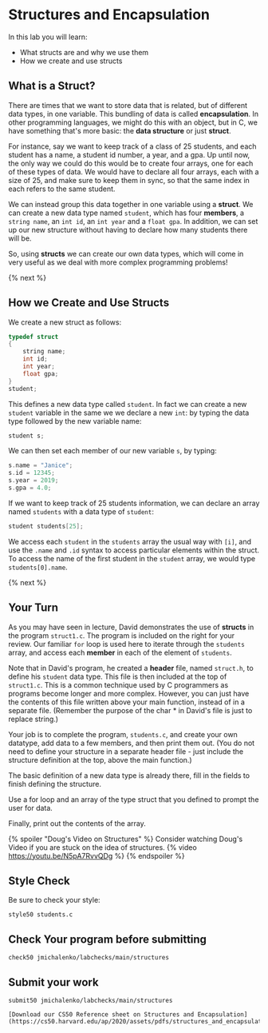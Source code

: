 # Structures and Encapsulation

In this lab you will learn:

- What structs are and why we use them
- How we create and use structs

## What is a Struct?

There are times that we want to store data that is related, but of different data types, in one variable. This bundling of data is called **encapsulation**. In other programming languages, we might do this with an object, but in C, we have something that's more basic: the **data structure** or just **struct**. 

For instance, say we want to keep track of a class of 25 students, and each student has a name, a student id number, a year, and a gpa. Up until now, the only way we could do this would be to create four arrays, one for each of these types of data. We would have to declare all four arrays, each with a size of 25, and make sure to keep them in sync, so that the same index in each refers to the same student.

We can instead group this data together in one variable using a **struct**. We can create a new data type named `student`, which has four **members**, a `string name`, an `int id`, an `int year` and a `float gpa`. In addition, we can set up our new structure without having to declare how many students there will be.

So, using **structs** we can create our own data types, which will come in very useful as we deal with more complex programming problems! 

{% next %}

## How we Create and Use Structs

We create a new struct as follows:

```c
typedef struct
{
    string name;
    int id;
    int year;
    float gpa;
}
student;
```

This defines a new data type called `student`. In fact we can create a new `student` variable in the same we we declare a new `int`: by typing the data type followed by the new variable name:

```c
student s;
```

We can then set each member of our new variable `s`, by typing:

```c
s.name = "Janice";
s.id = 12345;
s.year = 2019;
s.gpa = 4.0;
```

If we want to keep track of 25 students information, we can declare an array named `students` with a data type of `student`:

```c
student students[25];
```

We access each `student` in the `students` array the usual way with `[i]`, and use the `.name` and `.id` syntax to access particular elements within the struct. To access the name of the first student in the `student` array, we would type `students[0].name`.

{% next %}

## Your Turn

As you may have seen in lecture, David demonstrates the use of **structs** in the program `struct1.c`. The program is included on the right for your review. Our familiar `for` loop is used here to iterate through the `students` array, and access each **member** in each of the element of `students`.

Note that in David's program, he created a **header** file, named `struct.h`, to define his `student` data type. This file is then included at the top of `struct1.c`. This is a common technique used by C programmers as programs become longer and more complex. However, you can just have the contents of this file written above your main function, instead of in a separate file.  (Remember the purpose of the char * in David's file is just to replace string.)

Your job is to complete the program, `students.c`, and create your own datatype, add data to a few members, and then print them out. (You do not need to define your structure in a separate header file - just include the structure definition at the top, above the main function.)

The basic definition of a new data type is already there, fill in the fields to finish defining the structure.

Use a for loop and an array of the type struct that you defined to prompt the user for data.  

Finally, print out the contents of the array.

{% spoiler "Doug's Video on Structures" %}
Consider watching Doug's Video if you are stuck on the idea of structures.
{% video https://youtu.be/N5pA7RvvQDg %}
{% endspoiler %}

## Style Check
Be sure to check your style:

```
style50 students.c
```
## Check Your program before submitting
```
check50 jmichalenko/labchecks/main/structures
```
## Submit your work
```
submit50 jmichalenko/labchecks/main/structures

[Download our CS50 Reference sheet on Structures and Encapsulation](https://cs50.harvard.edu/ap/2020/assets/pdfs/structures_and_encapsulation.pdf)

